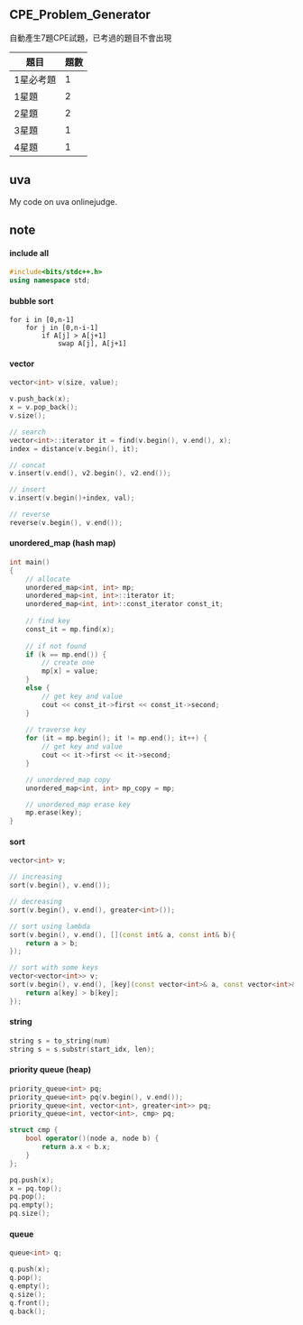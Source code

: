 
## CPE_Problem_Generator

自動產生7題CPE試題，已考過的題目不會出現

|題目|題數|
|---|---|
1星必考題|1
1星題|2
2星題|2
3星題|1
4星題|1

## uva

My code on uva onlinejudge.

## note 

#### include all
``` cpp
#include<bits/stdc++.h>
using namespace std;
```

#### bubble sort
``` 
for i in [0,n-1]
    for j in [0,n-i-1]
        if A[j] > A[j+1]
            swap A[j], A[j+1]
```

#### vector
``` cpp
vector<int> v(size, value);

v.push_back(x);
x = v.pop_back();
v.size();

// search
vector<int>::iterator it = find(v.begin(), v.end(), x);
index = distance(v.begin(), it);

// concat
v.insert(v.end(), v2.begin(), v2.end());

// insert
v.insert(v.begin()+index, val);

// reverse
reverse(v.begin(), v.end());
```

#### unordered_map (hash map)
``` cpp
int main()
{
    // allocate
    unordered_map<int, int> mp;
    unordered_map<int, int>::iterator it;
    unordered_map<int, int>::const_iterator const_it;
    
    // find key
    const_it = mp.find(x);
    
    // if not found
    if (k == mp.end()) {
        // create one
        mp[x] = value;
    }
    else {
        // get key and value
        cout << const_it->first << const_it->second;
    }
    
    // traverse key
    for (it = mp.begin(); it != mp.end(); it++) {
        // get key and value
        cout << it->first << it->second;
    }

    // unordered_map copy
    unordered_map<int, int> mp_copy = mp;

    // unordered_map erase key
    mp.erase(key);
}
```

#### sort 
``` cpp
vector<int> v;

// increasing
sort(v.begin(), v.end());

// decreasing
sort(v.begin(), v.end(), greater<int>());

// sort using lambda
sort(v.begin(), v.end(), [](const int& a, const int& b){
    return a > b;
});

// sort with some keys
vector<vector<int>> v;
sort(v.begin(), v.end(), [key](const vector<int>& a, const vector<int>& b){
    return a[key] > b[key];
});
```

#### string

``` cpp
string s = to_string(num)
string s = s.substr(start_idx, len);
```

#### priority queue (heap)

``` cpp
priority_queue<int> pq;
priority_queue<int> pq(v.begin(), v.end());
priority_queue<int, vector<int>, greater<int>> pq;
priority_queue<int, vector<int>, cmp> pq;

struct cmp {
    bool operator()(node a, node b) {
        return a.x < b.x;
    }
};

pq.push(x);
x = pq.top();
pq.pop();
pq.empty();
pq.size();
```

#### queue

``` cpp
queue<int> q;

q.push(x);
q.pop();
q.empty();
q.size();
q.front();
q.back();
```